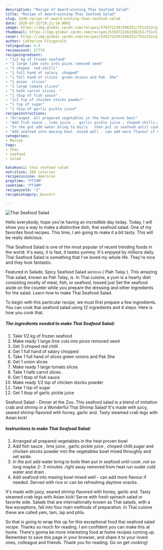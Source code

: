 ```yaml
---
description: "Recipe of Award-winning Thai Seafood Salad"
title: "Recipe of Award-winning Thai Seafood Salad"
slug: 3240-recipe-of-award-winning-thai-seafood-salad
date: 2020-07-31T19:11:14.000Z
image: https://img-global.cpcdn.com/recipes/5763722263396352/751x532cq70/thai-seafood-salad-recipe-main-photo.jpg
thumbnail: https://img-global.cpcdn.com/recipes/5763722263396352/751x532cq70/thai-seafood-salad-recipe-main-photo.jpg
cover: https://img-global.cpcdn.com/recipes/5763722263396352/751x532cq70/thai-seafood-salad-recipe-main-photo.jpg
author: Catherine Fitzgerald
ratingvalue: 4.5
reviewcount: 17776
recipeingredient:
- "1/2 kg of frozen seafood"
- "1 large lime cuts into pices removed seed"
- "3 choped  red chilli"
- "1 full hand of salary  chopped"
- "1 full hand of slices  green onions and Pak  She"
- "1 onion  slices"
- "1 large tomato slices"
- "1 hafe carrot slices  "
- "1 tbsp of fish sauce"
- "1/2 tsp of chicken stocks powder"
- "1 tsp of sugar"
- "1 tbsp of garlic pickle juice"
recipeinstructions:
- "Arranged  all prepared vegetables in the heat proven bowl"
- "Add fish sauce , lime juice ,  garlic pickle juice , choped chilli,sugar and chicken stocks powder into the vegetables bowl  mixed throughly and set aside."
- "In the pot add water bring to boils   then put in seafood until cook ,not so long maybe 2- 3 minutes  .right away removed from heat run ouder cold water and  drain ."
- "Add seafood into maxing bowl  mixed well - can add more flavour if needed .Served with rice or can be refreshing daytime snacks ."
categories:
- Recipe
tags:
- thai
- seafood
- salad

katakunci: thai seafood salad 
nutrition: 269 calories
recipecuisine: American
preptime: "PT19M"
cooktime: "PT38M"
recipeyield: "2"
recipecategory: Dessert

---
```



![Thai Seafood Salad](https://img-global.cpcdn.com/recipes/5763722263396352/751x532cq70/thai-seafood-salad-recipe-main-photo.jpg)

Hello everybody, hope you're having an incredible day today. Today, I will show you a way to make a distinctive dish, thai seafood salad. One of my favorites food recipes. This time, I am going to make it a bit tasty. This will be really delicious.

Thai Seafood Salad is one of the most popular of recent trending foods in the world. It's easy, it is fast, it tastes yummy. It's enjoyed by millions daily. Thai Seafood Salad is something that I've loved my whole life. They're nice and they look fantastic.

Featured in Salads: Spicy Seafood Salad พล่าทะเล ( Plah Talay ). This amazing Thai salad, known as Pah Talay, is. In Thai cuisine, a yum is a hearty dish consisting mostly of meat, fish, or seafood, tossed just Set the seafood aside on the counter while you prepare the dressing and other ingredients for the salad. Learn how to make Thai Seafood Salad.


To begin with this particular recipe, we must first prepare a few ingredients. You can cook thai seafood salad using 12 ingredients and 4 steps. Here is how you cook that.

<!--inarticleads1-->

##### The ingredients needed to make Thai Seafood Salad:

1. Take 1/2 kg of frozen seafood
1. Make ready 1 large lime cuts into pices removed seed
1. Get 3 choped  red chilli
1. Get 1 full hand of salary  chopped
1. Take 1 full hand of slices  green onions and Pak  She
1. Get 1 onion  slices
1. Make ready 1 large tomato slices
1. Take 1 hafe carrot slices  .
1. Get 1 tbsp of fish sauce
1. Make ready 1/2 tsp of chicken stocks powder
1. Take 1 tsp of sugar
1. Get 1 tbsp of garlic pickle juice


Seafood Salad - Dinner at the Zoo. This seafood salad is a blend of imitation crab and shrimp in a Wonderful Thai Shrimp Salad! It&#39;s made with juicy, seared shrimp flavored with honey, garlic and. Tasty steamed crab legs with Asian kick! 

<!--inarticleads2-->

##### Instructions to make Thai Seafood Salad:

1. Arranged  all prepared vegetables in the heat proven bowl
1. Add fish sauce , lime juice ,  garlic pickle juice , choped chilli,sugar and chicken stocks powder into the vegetables bowl  mixed throughly and set aside.
1. In the pot add water bring to boils   then put in seafood until cook ,not so long maybe 2- 3 minutes  .right away removed from heat run ouder cold water and  drain .
1. Add seafood into maxing bowl  mixed well - can add more flavour if needed .Served with rice or can be refreshing daytime snacks .


It&#39;s made with juicy, seared shrimp flavored with honey, garlic and. Tasty steamed crab legs with Asian kick! Serve with fresh spinach salad or favorite side. Salads that are internationally known as Thai salads, with a few exceptions, fall into four main methods of preparation. In Thai cuisine these are called yam, tam, lap and phla. 

So that is going to wrap this up for this exceptional food thai seafood salad recipe. Thanks so much for reading. I am confident you can make this at home. There's gonna be more interesting food at home recipes coming up. Remember to save this page in your browser, and share it to your loved ones, colleague and friends. Thank you for reading. Go on get cooking!
